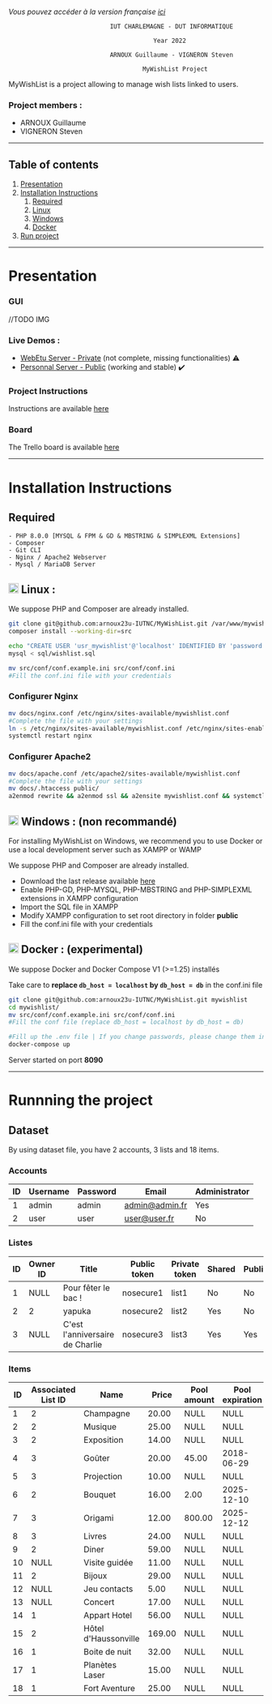 *Vous pouvez accéder à la version française [ici](README.md)*

                                IUT CHARLEMAGNE - DUT INFORMATIQUE

                                            Year 2022

                                ARNOUX Guillaume - VIGNERON Steven

                                         MyWishList Project

MyWishList is a project allowing to manage wish lists linked to users.

### Project members :
- ARNOUX Guillaume
- VIGNERON Steven

*****
## Table of contents
1. [Presentation](#presentation)
2. [Installation Instructions](#instructions)
   1. [Required](#required)
   2. [Linux](#unix)
   3. [Windows](#windows)
   4. [Docker](#docker)
3. [Run project](#startup)
*****

<div id="presentation"></div>

# Presentation

### GUI

//TODO IMG

### Live Demos : 
- [WebEtu Server - Private](https://webetu.iutnc.univ-lorraine.fr/www/arnoux23u/mywishlist/?lang=en) (not complete, missing functionalities) ⚠️
- [Personnal Server - Public](https://mywishlist.garnx.fr?lang=en/) (working and stable) ✔️

### Project Instructions
Instructions are available [here](docs/wishlist_2018.pdf)

### Board
The Trello board is available [here](https://trello.com/b/2Z3HzkIZ/mywishlist)

---

<div id="instructions"></div>

# Installation Instructions

<div id="required"></div>

## Required

    - PHP 8.0.0 [MYSQL & FPM & GD & MBSTRING & SIMPLEXML Extensions]
    - Composer
    - Git CLI
    - Nginx / Apache2 Webserver
    - Mysql / MariaDB Server

<div id="unix"></div>

## <img height="20px" src="https://cdn-icons-png.flaticon.com/512/6124/6124995.png"> Linux :

We suppose PHP and Composer are already installed.

```sh
git clone git@github.com:arnoux23u-IUTNC/MyWishList.git /var/www/mywishlist && cd /var/www/mywishlist
composer install --working-dir=src

echo "CREATE USER 'usr_mywishlist'@'localhost' IDENTIFIED BY 'password';" | mysql
mysql < sql/wishlist.sql

mv src/conf/conf.example.ini src/conf/conf.ini
#Fill the conf.ini file with your credentials
```

### Configurer Nginx
```sh
mv docs/nginx.conf /etc/nginx/sites-available/mywishlist.conf
#Complete the file with your settings
ln -s /etc/nginx/sites-available/mywishlist.conf /etc/nginx/sites-enabled/mywishlist.conf
systemctl restart nginx
```
### Configurer Apache2
```sh
mv docs/apache.conf /etc/apache2/sites-available/mywishlist.conf
#Complete the file with your settings
mv docs/.htaccess public/
a2enmod rewrite && a2enmod ssl && a2ensite mywishlist.conf && systemctl restart apache2
```

<div id="windows"></div>

## <img height="20px" src="https://cdn-icons-png.flaticon.com/512/888/888882.png"> Windows : (non recommandé)

For installing MyWishList on Windows, we recommend you to use Docker or use a local development server such as XAMPP or WAMP

We suppose PHP and Composer are already installed.

- Download the last release available [here](https://github.com/arnoux23u-IUTNC/MyWishList/releases/latest/)
- Enable PHP-GD, PHP-MYSQL, PHP-MBSTRING and PHP-SIMPLEXML extensions in XAMPP configuration
- Import the SQL file in XAMPP
- Modify XAMPP configuration to set root directory in folder **public**
- Fill the conf.ini file with your credentials

<div id="docker"></div>

## <img height="20px" src="https://cdn-icons-png.flaticon.com/512/919/919853.png"> Docker : (experimental)

We suppose Docker and Docker Compose V1 (>=1.25) installés

Take care to **replace `db_host = localhost` by `db_host = db`** in the conf.ini file

```sh
git clone git@github.com:arnoux23u-IUTNC/MyWishList.git mywishlist
cd mywishlist/
mv src/conf/conf.example.ini src/conf/conf.ini
#Fill the conf file (replace db_host = localhost by db_host = db)

#Fill up the .env file | If you change passwords, please change them in conf.ini too
docker-compose up
```
Server started on port **8090**

<div id="startup"></div>

---
# Runnning the project

## Dataset

By using dataset file, you have 2 accounts, 3 lists and 18 items.

### Accounts

|ID|Username|Password|Email|Administrator|
|-----------|-----------|-----------|-----------|-----------|
|1|admin|admin|admin@admin.fr|Yes|
|2|user|user|user@user.fr|No|

### Listes

|ID|Owner ID|Title|Public token|Private token|Shared|Public|
|---------|---------|---------|---------|---------|---------|---------|
1|NULL|Pour fêter le bac !|nosecure1|list1|No|No|
2|2|yapuka|nosecure2|list2|Yes|No|
3|NULL|C\'est l\'anniversaire de Charlie|nosecure3|list3|Yes|Yes|

### Items

|ID|Associated List ID|Name|Price|Pool amount|Pool expiration|Reserved|
|---------|---------|---------|---------|---------|---------|---------|
1|2|Champagne|20.00|NULL|NULL|No|
2|2|Musique|25.00|NULL|NULL|No|
3|2|Exposition|14.00|NULL|NULL|No|
4|3|Goûter|20.00|45.00|2018-06-29|No|
5|3|Projection|10.00|NULL|NULL|No|
6|2|Bouquet|16.00|2.00|2025-12-10|No|
7|3|Origami|12.00|800.00|2025-12-12|Yes|
8|3|Livres|24.00|NULL|NULL|Yes|
9|2|Diner|59.00|NULL|NULL|No|
10|NULL|Visite guidée|11.00|NULL|NULL|No|
11|2|Bijoux|29.00|NULL|NULL|No|
12|NULL|Jeu contacts|5.00|NULL|NULL|No|
13|NULL|Concert|17.00|NULL|NULL|No|
14|1|Appart Hotel|56.00|NULL|NULL|No|
15|2|Hôtel d\'Haussonville|169.00|NULL|NULL|No|
16|1|Boite de nuit|32.00|NULL|NULL|No|
17|1|Planètes Laser|15.00|NULL|NULL|No|
18|1|Fort Aventure|25.00|NULL|NULL|No|
